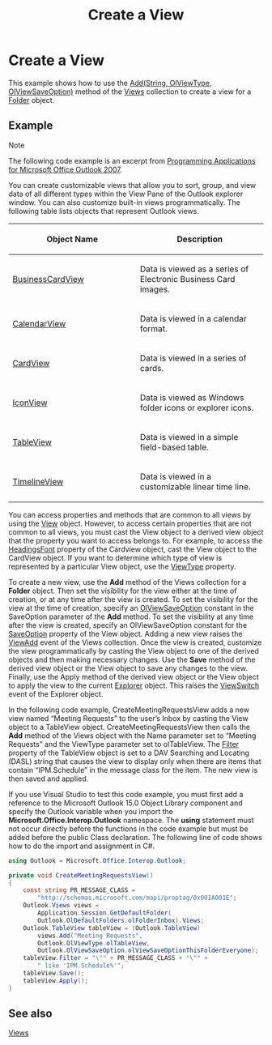 ﻿---
title: 'Create a View'
TOCTitle: 'Create a View'
ms:assetid: 2f8ad187-1030-420a-bc74-c327e3521550
ms:mtpsurl: https://msdn.microsoft.com/en-us/library/Ff424468(v=office.15)
ms:contentKeyID: 55119902
ms.date: 07/24/2014
mtps_version: v=office.15


---

# Create a View

This example shows how to use the [Add(String, OlViewType, OlViewSaveOption)](https://msdn.microsoft.com/en-us/library/bb643986\(v=office.15\)) method of the [Views](https://msdn.microsoft.com/en-us/library/bb644226\(v=office.15\)) collection to create a view for a [Folder](https://msdn.microsoft.com/en-us/library/bb645774\(v=office.15\)) object.

## Example

> [!NOTE] 
> The following code example is an excerpt from [Programming Applications for Microsoft Office Outlook 2007](https://www.amazon.com/gp/product/0735622493?ie=UTF8&tag=msmsdn-20&linkCode=as2&camp=1789&creative=9325&creativeASIN=0735622493).


You can create customizable views that allow you to sort, group, and view data of all different types within the View Pane of the Outlook explorer window. You can also customize built-in views programmatically. The following table lists objects that represent Outlook views.

<table>
<colgroup>
<col style="width: 50%" />
<col style="width: 50%" />
</colgroup>
<thead>
<tr class="header">
<th><p>Object Name</p></th>
<th><p>Description</p></th>
</tr>
</thead>
<tbody>
<tr class="odd">
<td><p><a href="https://msdn.microsoft.com/en-us/library/bb646315(v=office.15)">BusinessCardView</a></p></td>
<td><p>Data is viewed as a series of Electronic Business Card images.</p></td>
</tr>
<tr class="even">
<td><p><a href="https://msdn.microsoft.com/en-us/library/bb622874(v=office.15)">CalendarView</a></p></td>
<td><p>Data is viewed in a calendar format.</p></td>
</tr>
<tr class="odd">
<td><p><a href="https://msdn.microsoft.com/en-us/library/bb609216(v=office.15)">CardView</a></p></td>
<td><p>Data is viewed in a series of cards.</p></td>
</tr>
<tr class="even">
<td><p><a href="https://msdn.microsoft.com/en-us/library/bb612031(v=office.15)">IconView</a></p></td>
<td><p>Data is viewed as Windows folder icons or explorer icons.</p></td>
</tr>
<tr class="odd">
<td><p><a href="https://msdn.microsoft.com/en-us/library/bb608854(v=office.15)">TableView</a></p></td>
<td><p>Data is viewed in a simple field-based table.</p></td>
</tr>
<tr class="even">
<td><p><a href="https://msdn.microsoft.com/en-us/library/bb609455(v=office.15)">TimelineView</a></p></td>
<td><p>Data is viewed in a customizable linear time line.</p></td>
</tr>
</tbody>
</table>


You can access properties and methods that are common to all views by using the [View](https://msdn.microsoft.com/en-us/library/bb647396\(v=office.15\)) object. However, to access certain properties that are not common to all views, you must cast the View object to a derived view object that the property you want to access belongs to. For example, to access the [HeadingsFont](https://msdn.microsoft.com/en-us/library/bb612522\(v=office.15\)) property of the Cardview object, cast the View object to the CardView object. If you want to determine which type of view is represented by a particular View object, use the [ViewType](https://msdn.microsoft.com/en-us/library/bb623693\(v=office.15\)) property.

To create a new view, use the **Add** method of the Views collection for a **Folder** object. Then set the visibility for the view either at the time of creation, or at any time after the view is created. To set the visibility for the view at the time of creation, specify an [OlViewSaveOption](https://msdn.microsoft.com/en-us/library/bb647502\(v=office.15\)) constant in the SaveOption parameter of the **Add** method. To set the visibility at any time after the view is created, specify an OlViewSaveOption constant for the [SaveOption](https://msdn.microsoft.com/en-us/library/bb646426\(v=office.15\)) property of the View object. Adding a new view raises the [ViewAdd](https://msdn.microsoft.com/en-us/library/bb647550\(v=office.15\)) event of the Views collection. Once the view is created, customize the view programmatically by casting the View object to one of the derived objects and then making necessary changes. Use the **Save** method of the derived view object or the View object to save any changes to the view. Finally, use the Apply method of the derived view object or the View object to apply the view to the current [Explorer](https://msdn.microsoft.com/en-us/library/bb623678\(v=office.15\)) object. This raises the [ViewSwitch](https://msdn.microsoft.com/en-us/library/bb644066\(v=office.15\)) event of the Explorer object.

In the following code example, CreateMeetingRequestsView adds a new view named “Meeting Requests” to the user’s Inbox by casting the View object to a TableView object. CreateMeetingRequestsView then calls the **Add** method of the Views object with the Name parameter set to “Meeting Requests” and the ViewType parameter set to olTableView. The [Filter](https://msdn.microsoft.com/en-us/library/bb610296\(v=office.15\)) property of the TableView object is set to a DAV Searching and Locating (DASL) string that causes the view to display only when there are items that contain “IPM.Schedule” in the message class for the item. The new view is then saved and applied.

If you use Visual Studio to test this code example, you must first add a reference to the Microsoft Outlook 15.0 Object Library component and specify the Outlook variable when you import the **Microsoft.Office.Interop.Outlook** namespace. The **using** statement must not occur directly before the functions in the code example but must be added before the public Class declaration. The following line of code shows how to do the import and assignment in C\#.

```csharp
using Outlook = Microsoft.Office.Interop.Outlook;
```

```csharp
private void CreateMeetingRequestsView()
{
    const string PR_MESSAGE_CLASS =
        "http://schemas.microsoft.com/mapi/proptag/0x001A001E";
    Outlook.Views views =
        Application.Session.GetDefaultFolder(
        Outlook.OlDefaultFolders.olFolderInbox).Views;
    Outlook.TableView tableView = (Outlook.TableView)
        views.Add("Meeting Requests",
        Outlook.OlViewType.olTableView,
        Outlook.OlViewSaveOption.olViewSaveOptionThisFolderEveryone);
    tableView.Filter = "\"" + PR_MESSAGE_CLASS + "\"" +
        " like 'IPM.Schedule%'";
    tableView.Save();
    tableView.Apply();
}
```

## See also



[Views](views.md)

